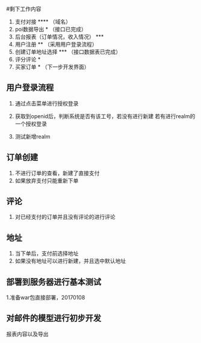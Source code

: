 #剩下工作内容

1. 支付对接 **** （域名）
2. poi数据导出 * （接口已完成）
3. 后台报表（订单情况，收入情况） ***
4. 用户注册 ** （采用用户登录流程）
5. 创建订单地址选择 *** （接口数据表已完成）
6. 评分评论 *
7. 买家订单 * （下一步开发界面）

## 用户登录流程

1. 通过点击菜单进行授权登录
2. 获取到openid后，判断系统是否有该工号，若没有进行新建
     若有进行realm的一个授权登录
     
3. 测试新增realm  


## 订单创建
1. 不进行订单的查看，新建了直接支付
2. 如果放弃支付只能重新下单

## 评论
1. 对已经支付的订单并且没有评论的进行评论

## 地址
1. 当下单后，支付前选择地址
2. 如果没有地址可以进行新建，并且选中默认地址

## 部署到服务器进行基本测试
1.准备war包直接部署，20170108

## 对邮件的模型进行初步开发
报表内容以及导出